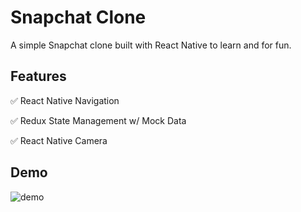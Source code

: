 # Snapchat Clone

A simple Snapchat clone built with React Native to learn and for fun.

## Features

✅ React Native Navigation

✅ Redux State Management w/ Mock Data

✅ React Native Camera

## Demo

![demo](../master/img/demo.gif)
